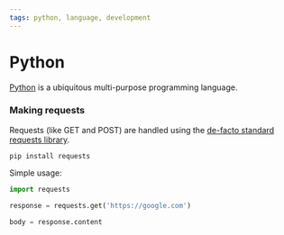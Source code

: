 ```yaml
---
tags: python, language, development
---
```


# Python

[Python](https://www.python.org/) is a ubiquitous multi-purpose programming language.

### Making requests

Requests (like GET and POST) are handled using the [de-facto standard requests library](https://pypi.org/project/requests/).

```shell
pip install requests
```

Simple usage:
```python
import requests

response = requests.get('https://google.com')

body = response.content
```